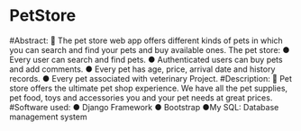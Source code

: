 # PetStore
#Abstract: 
 The pet store web app offers different kinds of pets in which you can search and find your pets and buy available ones. 
The pet store: 
● Every user can search and find pets. 
● Authenticated users can buy pets and add comments. 
● Every pet has age, price, arrival date and history records. 
● Every pet associated with veterinary Project. 
#Description: 
 Pet store offers the ultimate pet shop experience. We have all the pet supplies, pet food, toys and accessories you and your pet needs at great prices. 
#Software used: 
● Django Framework 
● Bootstrap 
●My SQL: Database management system